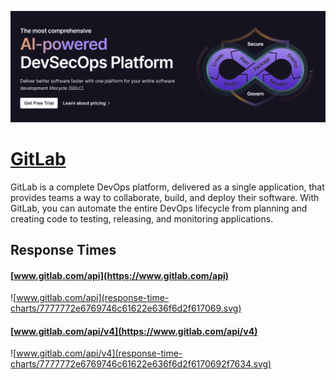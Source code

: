 [![Visit GitLab](imagePreview.png)](https://gitlab.com)

# [GitLab](https://gitlab.com)

GitLab is a complete DevOps platform, delivered as a single application, that provides teams a way to collaborate, build, and deploy their software. With GitLab, you can automate the entire DevOps lifecycle from planning and creating code to testing, releasing, and monitoring applications.

## Response Times

#### [www.gitlab.com/api](https://www.gitlab.com/api)

![www.gitlab.com/api](response-time-charts/7777772e6769746c61622e636f6d2f617069.svg)
#### [www.gitlab.com/api/v4](https://www.gitlab.com/api/v4)

![www.gitlab.com/api/v4](response-time-charts/7777772e6769746c61622e636f6d2f6170692f7634.svg)
